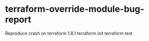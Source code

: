 # terraform-override-module-bug-report

Reproduce crash on terraform 1.8.1
terraform init
terraform test
